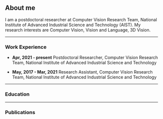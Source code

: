 ## About me

I am a postdoctoral researcher at Computer Vision Research Team, National Institute of Advanced Industrial Science and Technology (AIST). My research interests are Computer Vision, Vision and Language, 3D Vision.

---
### Work Experience
- **Apr, 2021 - present** Postdoctoral Researcher, Computer Vision Research Team, National Institute of Advanced Industrial Science and Technology

- **May, 2017 - Mar, 2021** Research Assistant, Computer Vision Research Team, National Institute of Advanced Industrial Science and Technology

---
### Education

---
### Publications



